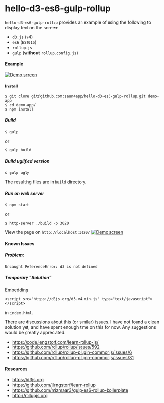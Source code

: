 # hello-d3-es6-gulp-rollup

`hello-d3-es6-gulp-rollup` provides an example of using the following to display text on the screen:
- `d3.js` (v4)
- `es6` (`ES2015`)
- `rollup.js`
- `gulp` (**without** `rollup.config.js`)

#### Example
<a href="https://saun4app.github.io/hello-d3-es6-rollup" target="_blank">
    <img src="https://raw.github.com/saun4app/hello-d3-es6-gulp-rollup/master/demo-screen.png"
         alt="Demo screen"/>
</a>

#### Install
```
$ git clone git@github.com:saun4app/hello-d3-es6-gulp-rollup.git demo-app
$ cd demo-app/
$ npm install
```

##### Build
```
$ gulp
```
or
```
$ gulp build
```

##### Build uglified version
```
$ gulp ugly
```
The resulting files are in `build` directory.

##### Run on web server
```
$ npm start
```
or
```
$ http-server ./build -p 3020
```
View the page on `http://localhost:3020/`
<a href="https://saun4app.github.io/hello-d3-es6-rollup" target="_blank">
    <img src="https://raw.github.com/saun4app/hello-d3-es6-gulp-rollup/master/demo-screen.png"
         alt="Demo screen"/>
</a>


#### Known Issues

##### Problem:
`Uncaught ReferenceError: d3 is not defined`

##### Temporary "Solution"
Embedding
```
<script src="https://d3js.org/d3.v4.min.js" type="text/javascript"></script>
```
in `index.html`.

There are discussions about this (or similar) issues.  I have not found a clean solution yet, and have spent enough time on this for now.  Any suggestions would be greatly appreciated.
- https://code.lengstorf.com/learn-rollup-js/
- https://github.com/rollup/rollup/issues/592
- https://github.com/rollup/rollup-plugin-commonjs/issues/6
- https://github.com/rollup/rollup-plugin-commonjs/issues/31


#### Resources
- https://d3js.org
- https://github.com/jlengstorf/learn-rollup
- https://github.com/mizmaar3/gulp-es6-rollup-boilerplate
- http://rollupjs.org
